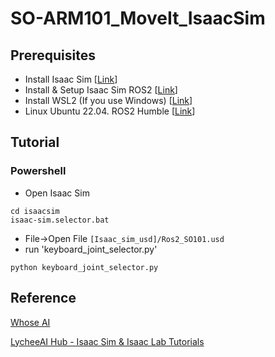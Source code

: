 # SO-ARM101_MoveIt_IsaacSim

## Prerequisites
* Install Isaac Sim \[[Link](https://docs.isaacsim.omniverse.nvidia.com/latest/installation/download.html)\]
* Install & Setup Isaac Sim ROS2 \[[Link](https://docs.isaacsim.omniverse.nvidia.com/latest/installation/install_ros.html)\]
* Install WSL2 (If you use Windows) \[[Link](https://learn.microsoft.com/zh-tw/windows/wsl/install)\]
* Linux Ubuntu 22.04. ROS2 Humble \[[Link](https://docs.ros.org/en/dashing/Installation/Ubuntu-Install-Binary.html)\]
  
## Tutorial
### Powershell
* Open Isaac Sim
```shell
cd isaacsim
isaac-sim.selector.bat
```
* File->Open File `[Isaac_sim_usd]/Ros2_SO101.usd`
* run 'keyboard_joint_selector.py'
```shell
python keyboard_joint_selector.py
```
## Reference

 [Whose AI](https://www.youtube.com/@whoseai3397/videos)

 [LycheeAI Hub - Isaac Sim & Isaac Lab Tutorials](https://lycheeai-hub.com/)

